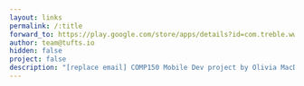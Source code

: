 ```yaml
---
layout: links
permalink: /:title
forward_to: https://play.google.com/store/apps/details?id=com.treble.www.demo
author: team@tufts.io
hidden: false
project: false
description: "[replace email] COMP150 Mobile Dev project by Olivia MacDougal and David McConnell. Source: https://github.com/olivaceously/treble-app"
---
```

